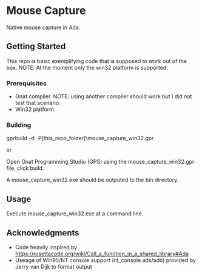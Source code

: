 # Mouse Capture

Native mouse capture in Ada. 

## Getting Started

This repo is basic exemplifying code that is supposed to work out of the box. 
NOTE: At the moment only the win32 platform is supported.

### Prerequisites

- Gnat compiler. NOTE: using another compiler should work but I did not test that scenario.
- Win32 platform

### Building

gprbuild -d -P[this_repo_folder]\mouse_capture_win32.gpr

or

Open Gnat Programming Studio (GPS) using the mouse_capture_win32.gpr file, click build.

A mouse_capture_win32.exe should be outputed to the bin directory.

## Usage

Execute mouse_capture_win32.exe at a command line.

## Acknowledgments

* Code heavily inspired by https://rosettacode.org/wiki/Call_a_function_in_a_shared_library#Ada 
* Useage of Win95/NT console support (nt_console.ads/adb) provided by Jerry van Dijk to format output
